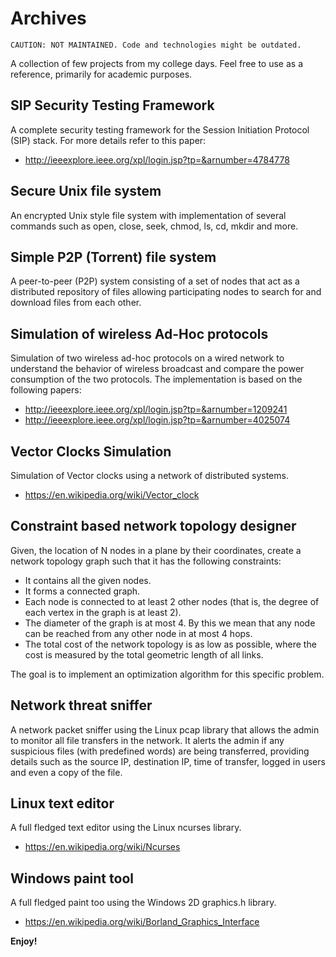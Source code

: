 # Archives

    CAUTION: NOT MAINTAINED. Code and technologies might be outdated.

A collection of few projects from my college days. Feel free to use as a reference, primarily for academic purposes.

## SIP Security Testing Framework

A complete security testing framework for the Session Initiation Protocol (SIP) stack.
For more details refer to this paper: 
  - http://ieeexplore.ieee.org/xpl/login.jsp?tp=&arnumber=4784778

## Secure Unix file system

An encrypted Unix style file system with implementation of several commands such as open, close, seek, chmod, ls, cd, mkdir and more. 

## Simple P2P (Torrent) file system

A peer-to-peer (P2P) system consisting of a set of nodes that act as a distributed repository of files allowing participating nodes to search for and download files from each other.

## Simulation of wireless Ad-Hoc protocols

Simulation of two wireless ad-hoc protocols on a wired network to understand the behavior of wireless broadcast and compare the power consumption of the two protocols. The implementation is based on the following papers:
  - http://ieeexplore.ieee.org/xpl/login.jsp?tp=&arnumber=1209241
  - http://ieeexplore.ieee.org/xpl/login.jsp?tp=&arnumber=4025074

## Vector Clocks Simulation

Simulation of Vector clocks using a network of distributed systems.
  - https://en.wikipedia.org/wiki/Vector_clock

## Constraint based network topology designer

Given, the location of N nodes in a plane by their coordinates, create a network topology graph such that it has the following constraints:
  - It contains all the given nodes.
  - It forms a connected graph.
  - Each node is connected to at least 2 other nodes (that is, the degree of each vertex in the graph is at least 2).
  - The diameter of the graph is at most 4. By this we mean that any node can be reached from any other node in at most 4 hops.
  - The total cost of the network topology is as low as possible, where the cost is measured by the total geometric length of all links.

The goal is to implement an optimization algorithm for this specific problem.

## Network threat sniffer

A network packet sniffer using the Linux pcap library that allows the admin to monitor all file transfers in the network. It alerts the admin if any suspicious files (with predefined words) are being transferred, providing details such as the source IP, destination IP, time of transfer, logged in users and even a copy of the file.

## Linux text editor

A full fledged text editor using the Linux ncurses library.
  - https://en.wikipedia.org/wiki/Ncurses

## Windows paint tool

A full fledged paint too using the Windows 2D graphics.h library.
  - https://en.wikipedia.org/wiki/Borland_Graphics_Interface

**Enjoy!**

